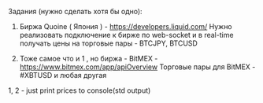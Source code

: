 Задания (нужно сделать хотя бы одно):
1. Биржа Quoine ( Япония ) - https://developers.liquid.com/
Нужно реализовать подключение к бирже по web-socket и в real-time получать цены на торговые пары - BTCJPY, BTCUSD

2. Тоже самое что и 1 , но биржа - BitMEX - https://www.bitmex.com/app/apiOverview
Торговые пары для BitMEX - #XBTUSD и любая другая

1, 2 - just print prices to console(std output)